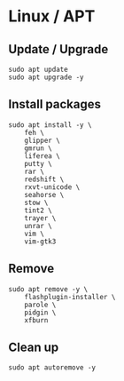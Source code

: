 # Linux / APT

## Update / Upgrade
	sudo apt update 
	sudo apt upgrade -y 

## Install packages

	sudo apt install -y \
		feh \
		glipper \
		gmrun \
		liferea \
		putty \
		rar \
		redshift \
		rxvt-unicode \
		seahorse \
		stow \
		tint2 \
		trayer \
		unrar \
		vim \
		vim-gtk3


## Remove

	sudo apt remove -y \
		flashplugin-installer \
		parole \
		pidgin \
		xfburn
## Clean up

	sudo apt autoremove -y
